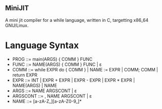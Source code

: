 ## MiniJIT

A mini jit compiler for a while language, written in C, targetting x86\_64
GNU/Linux.

# Language Syntax

- PROG ::= main(ARGS) { COMM } FUNC
- FUNC ::= NAME(ARGS) { COMM } FUNC | ε
- COMM ::= while EXPR do { COMM } | NAME := EXPR | COMM; COMM | return EXPR
- EXPR ::= INT | EXPR + EXPR | EXPR - EXPR | EXPR * EXPR | NAME(ARGS) | NAME
- ARGS ::= NAME ARGSCONT | ε
- ARGSCONT ::= , NAME ARGSCONT | ε
- NAME ::= [a-zA-Z_][a-zA-Z0-9_]*
